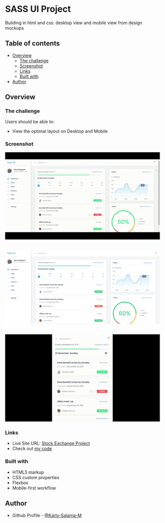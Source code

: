 # SASS UI Project

Building in html and css: desktop view and mobile view from design mockups

## Table of contents

- [Overview](#overview)
  - [The challenge](#the-challenge)
  - [Screenshot](#screenshot)
  - [Links](#links)
  - [Built with](#built-with)
- [Author](#author)

## Overview

### The challenge

Users should be able to:

- View the optimal layout on Desktop and Mobile

### Screenshot

![](https://github.com/Karly-Salama-M/front-end-first-project/blob/main/build/images/Front-End-August.gif)
&nbsp;
&nbsp;

![](https://github.com/Karly-Salama-M/front-end-first-project/blob/main/build/images/desktop_view.png)
&nbsp;
&nbsp;

![](https://github.com/Karly-Salama-M/front-end-first-project/blob/main/build/images/front_end_mobile.gif)


### Links

- Live Site URL: [Stock Exchange Project](https://pedantic-lalande-7ceb40.netlify.app/)
- Check out [my code](https://github.com/Karly-Salama-M/stock-exchange-project)

### Built with

- HTML5 markup
- CSS custom properties
- Flexbox
- Mobile-first workflow
 
## Author

- Github Profile - [@Karly-Salama-M](https://github.com/Karly-Salama-M)













